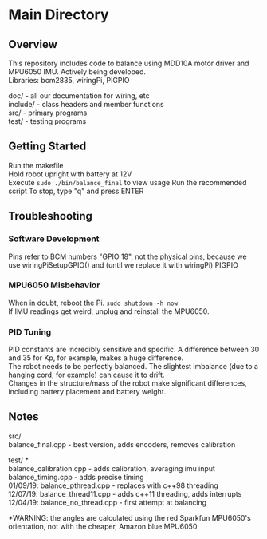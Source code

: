 # Main Directory   
  
## Overview    
This repository includes code to balance using MDD10A motor driver and MPU6050 IMU. Actively being developed.      
Libraries: bcm2835, wiringPi, PIGPIO    
  
doc/ - all our documentation for wiring, etc    
include/ - class headers and member functions    
src/ - primary programs    
test/ - testing programs    
  
  
## Getting Started    
Run the makefile  
Hold robot upright with battery at 12V  
Execute `sudo ./bin/balance_final` to view usage
Run the recommended script
To stop, type "q" and press ENTER  
  

## Troubleshooting  

### Software Development
Pins refer to BCM numbers "GPIO 18", not the physical pins, because we use wiringPiSetupGPIO() and (until we replace it with wiringPi) PIGPIO

### MPU6050 Misbehavior
When in doubt, reboot the Pi. `sudo shutdown -h now`  
If IMU readings get weird, unplug and reinstall the MPU6050.  

### PID Tuning
PID constants are incredibly sensitive and specific. A difference between 30 and 35 for Kp, for example, makes a huge difference.  
The robot needs to be perfectly balanced. The slightest imbalance (due to a hanging cord, for example) can cause it to drift.  
Changes in the structure/mass of the robot make significant differences, including battery placement and battery weight.  
  
  
## Notes     
src/  
balance_final.cpp - best version, adds encoders, removes calibration  
  
test/ *  
balance_calibration.cpp - adds calibration, averaging imu input
balance_timing.cpp - adds precise timing    
01/09/19: balance_pthread.cpp - replaces with c++98 threading    
12/07/19: balance_thread11.cpp - adds c++11 threading, adds interrupts     
12/04/19: balance_no_thread.cpp - first attempt at balancing  

*WARNING: the angles are calculated using the red Sparkfun MPU6050's orientation, not with the cheaper, Amazon blue MPU6050  

